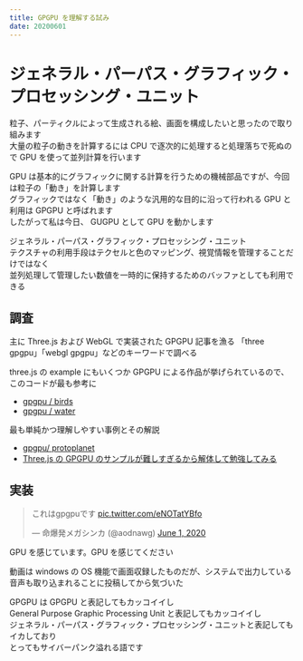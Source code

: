 ```yaml
---
title: GPGPU を理解する試み
date: 20200601
---
```


# ジェネラル・パーパス・グラフィック・プロセッシング・ユニット

粒子、パーティクルによって生成される絵、画面を構成したいと思ったので取り組みます  
大量の粒子の動きを計算するには CPU で逐次的に処理すると処理落ちで死ぬので GPU を使って並列計算を行います

GPU は基本的にグラフィックに関する計算を行うための機械部品ですが、今回は粒子の「動き」を計算します  
グラフィックではなく「動き」のような汎用的な目的に沿って行われる GPU と利用は GPGPU と呼ばれます  
したがって私は今日、 GUGPU として GPU を動かします

ジェネラル・パーパス・グラフィック・プロセッシング・ユニット  
テクスチャの利用手段はテクセルと色のマッピング、視覚情報を管理することだけではなく  
並列処理して管理したい数値を一時的に保持するためのバッファとしても利用できる

## 調査

主に Three.js および WebGL で実装された GPGPU 記事を漁る
「three gpgpu」「webgl gpgpu」などのキーワードで調べる

three.js の example にもいくつか GPGPU による作品が挙げられているので、このコードが最も参考に

- [gpgpu / birds](https://threejs.org/examples/?q=gpgpu#webgl_gpgpu_birds)
- [gpgpu / water](https://threejs.org/examples/?q=gpgpu#webgl_gpgpu_water)

最も単純かつ理解しやすい事例とその解説

- [gpgpu/ protoplanet](https://threejs.org/examples/?q=gpgpu#webgl_gpgpu_protoplanet)
- [Three.js の GPGPU のサンプルが難しすぎるから解体して勉強してみる](https://qiita.com/uma6661/items/20accc9b5fb9845fc73a)

## 実装

<blockquote class="twitter-tweet"><p lang="ja" dir="ltr">これはgpgpuです <a href="https://t.co/eNOTatYBfo">pic.twitter.com/eNOTatYBfo</a></p>&mdash; 命爆発メガシンカ (@aodnawg) <a href="https://twitter.com/aodnawg/status/1267472894533054471?ref_src=twsrc%5Etfw">June 1, 2020</a></blockquote> <script async src="https://platform.twitter.com/widgets.js" charset="utf-8"></script>

GPU を感じています。GPU を感じてください

動画は windows の OS 機能で画面収録したものだが、システムで出力している音声も取り込まれることに投稿してから気づいた

GPGPU は GPGPU と表記してもカッコイイし  
General Purpose Graphic Processing Unit と表記してもカッコイイし  
ジェネラル・パーパス・グラフィック・プロセッシング・ユニットと表記してもイカしており  
とってもサイバーパンク溢れる語です
